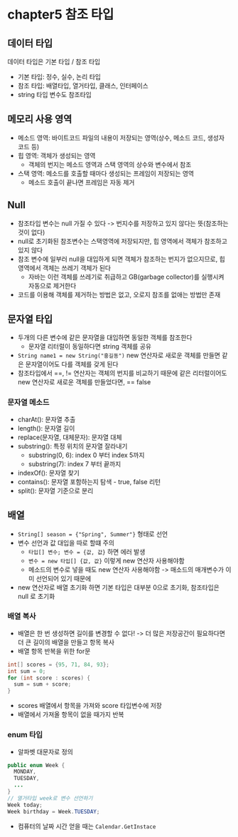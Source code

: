 # chapter5 참조 타입
## 데이터 타입
데이터 타입은 기본 타입 / 참조 타입
- 기본 타입: 정수, 실수, 논리 타입
- 참조 타입: 배열타입, 열거타입, 클래스, 인터페이스
- string 타입 변수도 참조타입

## 메모리 사용 영역
- 메소드 영역: 바이트코드 파일의 내용이 저장되는 영역(상수, 메소드 코드, 생성자 코드 등)
- 힙 영역: 객체가 생성되는 영역
  - 객체의 번지는 메소드 영역과 스택 영역의 상수와 변수에서 참조
- 스택 영역: 메소드를 호출할 때마다 생성되는 프레임이 저장되는 영역
  - 메소드 호출이 끝나면 프레임은 자동 제거

## Null
- 참조타입 변수는 null 가질 수 있다 -> 번지수를 저장하고 있지 않다는 뜻(참조하는 것이 없다)
- null로 초기화된 참조변수는 스택영역에 저장되지만, 힙 영역에서 객체가 참조하고 있지 않다
- 참조 변수에 일부러 null을 대입하게 되면 객체가 참조하는 번지가 없으지므로, 힙 영역에서 객체는 쓰레기 객체가 된다
  - 자바는 이런 객체를 쓰레기로 취급하고 GB(garbage collector)를 실행시켜 자동으로 제거한다
- 코드를 이용해 객체를 제거하는 방법은 없고, 오로지 참조를 없애는 방법만 존재

## 문자열 타입
- 두개의 다른 변수에 같은 문자열을 대입하면 동일한 객체를 참조한다
  - 문자열 리터럴이 동일하다면 string 객체를 공유
- `String name1 = new String("홍길동")` new 연산자로 새로운 객체를 만들면 같은 문자열이어도 다를 객체를 갖게 된다
- 참조타입에서 ==, != 연산자는 객체의 번지를 비교하기 때문에 같은 리터럴이어도 new 연산자로 새로운 객체를 만들었다면, == false

### 문자열 메소드
- charAt(): 문자열 추출
- length(): 문자열 길이
- replace(문자열, 대체문자): 문자열 대체
- substring(): 특정 위치의 문자열 잘라내기
  - substring(0, 6): index 0 부터 index 5까지
  - substring(7): index 7 부터 끝까지
- indexOf(): 문자열 찾기
- contains(): 문자열 포함하는지 탐색 - true, false 리턴
- split(): 문자열 기준으로 분리

## 배열
- `String[] season = {"Spring", Summer"}` 형태로 선언
- 변수 선언과 값 대입을 따로 할떄 주의
  - `타입[] 변수; 변수 = {값, 값}` 하면 에러 발생
  - `변수 = new 타입[] {값, 값}` 이렇게 new 연산자 사용해야함
  - 메소드의 변수로 넣을 때도 new 연산자 사용해야함 -> 매소드의 매개변수가 이미 선언되어 있기 때문에
- new 연산자로 배열 초기화 하면 기본 타입은 대부분 0으로 초기화, 참조타입은 null 로 초기화

### 배열 복사
- 배열은 한 번 생성하면 길이를 변경할 수 없다! -> 더 많은 저장공간이 필요하다면 더 큰 길이의 배열을 만들고 항목 복사
- 배열 항목 반복을 위한 for문
```java
int[] scores = {95, 71, 84, 93};
int sum = 0;
for (int score : scores) {
  sum = sum + score;
}
```
- scores 배열에서 항목을 가져와 score 타입변수에 저장
- 배열에서 가져올 항목이 없을 때가지 반복

### enum 타입
- 알파벳 대문자로 정의
```java
public enum Week {
  MONDAY,
  TUESDAY,
  ...
}
// 열거타입 week로 변수 선언하기
Week today;
Week birthday = Week.TUESDAY;
```
- 컴퓨터의 날짜 시간 얻을 때는 `Calendar.GetInstace`